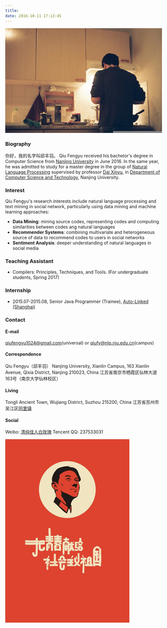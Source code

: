 ```yaml
---
title: 
date: 2016-10-11 17:13:45
---
```


![](index/header.jpg)

### Biography
你好，我的名字叫邱丰羽。
Qiu Fengyu received his bachelor's degree in Computer Science from [Nanjing University](http://www.nju.edu.cn) in June 2016. In the same year, he was admitted to study for a master degree in the group of [Natural Language Processing](http://nlp.nju.edu.cn) supervised by professor [Dai Xinyu](http://cs.nju.edu.cn/daixinyu), in [Department of Computer Science and Technology](http://cs.nju.edu.cn), Nanjing University.

### Interest
Qiu Fengyu's research interests include natural language processing and text mining in social network, particularly using data mining and machine learning approaches:
* **Data Mining**: mining source codes, representing codes and computing similarities between codes ang natural languages
* **Recommender Systems**: combining multivariate and heterogeneous source of data to recommend codes to users in social networks
* **Sentiment Analysis**: deeper understanding of natural languages in social media

### Teaching Assistant
* Compilers: Principles, Techniques, and Tools. (For undergraduate students, Spring 2017)

### Internship
* 2015.07-2015.08, Senior Java Programmer (Trainee), [Auto-Linked (Shanghai)](http://www.auto-linked.cn/)

### Contact
#### E-mail
<a href="mailto:qiufengyu1024@gmail.com">qiufengyu1024@gmail.com</a>(universal) or <a href="mailto:qiufy@nlp.nju.edu.cn">qiufy@nlp.nju.edu.cn</a>(campus)
#### Correspondence
Qiu Fengyu（邱丰羽）
Nanjing University, Xianlin Campus, 163 Xianlin Avenue, Qixia District, Nanjing 210023, China
江苏省南京市栖霞区仙林大道163号（南京大学仙林校区）
#### Living
Tongli Ancient Town, Wujiang District, Suzhou 215200, China
江苏省苏州市吴江区[同里镇](http://baike.baidu.com/item/%E5%90%8C%E9%87%8C%E9%95%87/5401782)
#### Social
Weibo: <a href="http://weibo.com/237533031/home" target="_blank">清纯佳人白玫瑰</a>
Tencent QQ: 237533031

![](index/ending.jpg)
